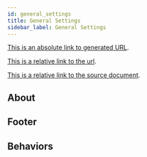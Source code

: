 ```yaml
---
id: general_settings
title: General Settings
sidebar_label: General Settings
---
```


[This is an absolute link to generated URL](/docs/backend/projects).

[This is a relative link to the url](../../backend/projects).

[This is a relative link to the source document](../../backend/projects.md).

## About

## Footer

## Behaviors
